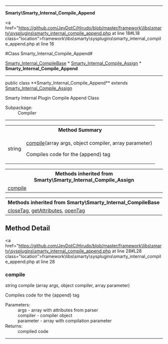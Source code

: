
- - -

**Smarty\Smarty_Internal_Compile_Append**


<a href="https://github.com/JeyDotC/Hirudo/blob/master/framework\libs\smarty\sysplugins\smarty_internal_compile_append.php at line 18#L18 class="location">framework\libs\smarty\sysplugins\smarty_internal_compile_append.php at line 18</a>

#Class Smarty_Internal_Compile_Append#

<a href="https://github.com/JeyDotC/Hirudo-docs/blob/master/smarty/smarty_internal_compilebase.html">Smarty_Internal_CompileBase</a>
    * <a href="https://github.com/JeyDotC/Hirudo-docs/blob/master/smarty/smarty_internal_compile_assign.html">Smarty_Internal_Compile_Assign</a>
        * **Smarty_Internal_Compile_Append**




- - -

<p class="signature">public  class **Smarty_Internal_Compile_Append**
extends <a href="https://github.com/JeyDotC/Hirudo-docs/blob/master/smarty/smarty_internal_compile_assign.html">Smarty_Internal_Compile_Assign</a>

</p>

<div class="comment" id="overview_description"><p>Smarty Internal Plugin Compile Append Class</p></div>

<dl>
<dt>Subpackage:</dt>
<dd>Compiler</dd>
</dl>


- - -

<table id="summary_method">
<tr><th colspan="2">Method Summary</th></tr>
<tr>
<td><span class='k'></span> <span class='nx'>string</span></td>
<td class="description"><p class="name"><a href="#compile">compile</a>(array args, object compiler, array parameter)</p><p class="description">Compiles code for the {append} tag</p></td>
</tr>
</table>

<table class="inherit">
<tr><th colspan="2">Methods inherited from Smarty\Smarty_Internal_Compile_Assign</th></tr>
<tr><td><a href="https://github.com/JeyDotC/Hirudo-docs/blob/master/smarty/smarty_internal_compile_assign.html#compile()">compile</a></td></tr></table>

<table class="inherit">
<tr><th colspan="2">Methods inherited from Smarty\Smarty_Internal_CompileBase</th></tr>
<tr><td><a href="https://github.com/JeyDotC/Hirudo-docs/blob/master/smarty/smarty_internal_compilebase.html#closeTag()">closeTag</a>, <a href="https://github.com/JeyDotC/Hirudo-docs/blob/master/smarty/smarty_internal_compilebase.html#getAttributes()">getAttributes</a>, <a href="https://github.com/JeyDotC/Hirudo-docs/blob/master/smarty/smarty_internal_compilebase.html#openTag()">openTag</a></td></tr></table>

<h2 id="detail_method">Method Detail</h2>

<a href="https://github.com/JeyDotC/Hirudo/blob/master/framework\libs\smarty\sysplugins\smarty_internal_compile_append.php at line 28#L28 class="location">framework\libs\smarty\sysplugins\smarty_internal_compile_append.php at line 28</a>

<h3 id="compile()">compile</h3>
<span class='k'></span> <span class='nx'>string</span> <span class='nf'>compile</span> (array args, object compiler, array parameter)

<div class="details">
<p>Compiles code for the {append} tag</p><dl>
<dt>Parameters:</dt>
<dd>args - array with attributes from parser</dd>
<dd>compiler - compiler object</dd>
<dd>parameter - array with compilation parameter</dd>
<dt>Returns:</dt>
<dd>compiled code</dd>
</dl>
</div>

- - -

